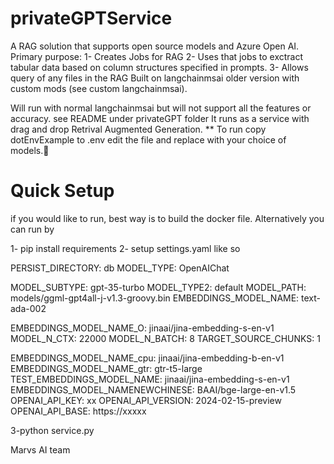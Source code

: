 # privateGPTService

A RAG solution that supports open source models and Azure Open AI.
Primary purpose:
1- Creates Jobs for RAG
2- Uses that jobs to exctract tabular data based on column structures specified in prompts.
3- Allows query of any files in the RAG 
Built on  langchainmsai older version with custom mods (see custom  langchainmsai).

Will run with normal  langchainmsai but will not support all the features or accuracy.
see README under privateGPT folder
It runs as a service with drag and drop Retrival Augmented Generation.
** To run
copy dotEnvExample to .env
edit the file and replace with your choice of models.


# Quick Setup
if you would like to run, best way is to build the docker file.
Alternatively you can run by 

1- pip install requirements
2- setup settings.yaml like so 

PERSIST_DIRECTORY: db
MODEL_TYPE: OpenAIChat

MODEL_SUBTYPE: gpt-35-turbo
MODEL_TYPE2: default
MODEL_PATH: models/ggml-gpt4all-j-v1.3-groovy.bin
EMBEDDINGS_MODEL_NAME: text-ada-002

EMBEDDINGS_MODEL_NAME_O: jinaai/jina-embedding-s-en-v1
MODEL_N_CTX: 22000
MODEL_N_BATCH: 8
TARGET_SOURCE_CHUNKS: 1

EMBEDDINGS_MODEL_NAME_cpu: jinaai/jina-embedding-b-en-v1
EMBEDDINGS_MODEL_NAME_gtr: gtr-t5-large
TEST_EMBEDDINGS_MODEL_NAME: jinaai/jina-embedding-s-en-v1
EMBEDDINGS_MODEL_NAMENEWCHINESE: BAAI/bge-large-en-v1.5
OPENAI_API_KEY: xx
OPENAI_API_VERSION: 2024-02-15-preview
OPENAI_API_BASE: https://xxxxx

3-python service.py

Marvs AI team
